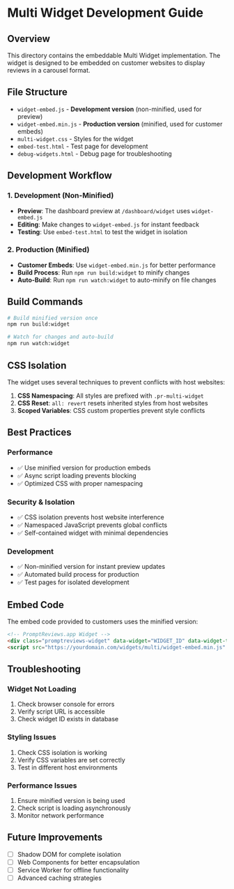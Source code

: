 # Multi Widget Development Guide

## Overview
This directory contains the embeddable Multi Widget implementation. The widget is designed to be embedded on customer websites to display reviews in a carousel format.

## File Structure
- `widget-embed.js` - **Development version** (non-minified, used for preview)
- `widget-embed.min.js` - **Production version** (minified, used for customer embeds)
- `multi-widget.css` - Styles for the widget
- `embed-test.html` - Test page for development
- `debug-widgets.html` - Debug page for troubleshooting

## Development Workflow

### 1. Development (Non-Minified)
- **Preview**: The dashboard preview at `/dashboard/widget` uses `widget-embed.js`
- **Editing**: Make changes to `widget-embed.js` for instant feedback
- **Testing**: Use `embed-test.html` to test the widget in isolation

### 2. Production (Minified)
- **Customer Embeds**: Use `widget-embed.min.js` for better performance
- **Build Process**: Run `npm run build:widget` to minify changes
- **Auto-Build**: Run `npm run watch:widget` to auto-minify on file changes

## Build Commands

```bash
# Build minified version once
npm run build:widget

# Watch for changes and auto-build
npm run watch:widget
```

## CSS Isolation
The widget uses several techniques to prevent conflicts with host websites:

1. **CSS Namespacing**: All styles are prefixed with `.pr-multi-widget`
2. **CSS Reset**: `all: revert` resets inherited styles from host websites
3. **Scoped Variables**: CSS custom properties prevent style conflicts

## Best Practices

### Performance
- ✅ Use minified version for production embeds
- ✅ Async script loading prevents blocking
- ✅ Optimized CSS with proper namespacing

### Security & Isolation
- ✅ CSS isolation prevents host website interference
- ✅ Namespaced JavaScript prevents global conflicts
- ✅ Self-contained widget with minimal dependencies

### Development
- ✅ Non-minified version for instant preview updates
- ✅ Automated build process for production
- ✅ Test pages for isolated development

## Embed Code
The embed code provided to customers uses the minified version:

```html
<!-- PromptReviews.app Widget -->
<div class="promptreviews-widget" data-widget="WIDGET_ID" data-widget-type="multi"></div>
<script src="https://yourdomain.com/widgets/multi/widget-embed.min.js" async></script>
```

## Troubleshooting

### Widget Not Loading
1. Check browser console for errors
2. Verify script URL is accessible
3. Check widget ID exists in database

### Styling Issues
1. Check CSS isolation is working
2. Verify CSS variables are set correctly
3. Test in different host environments

### Performance Issues
1. Ensure minified version is being used
2. Check script is loading asynchronously
3. Monitor network performance

## Future Improvements
- [ ] Shadow DOM for complete isolation
- [ ] Web Components for better encapsulation
- [ ] Service Worker for offline functionality
- [ ] Advanced caching strategies 